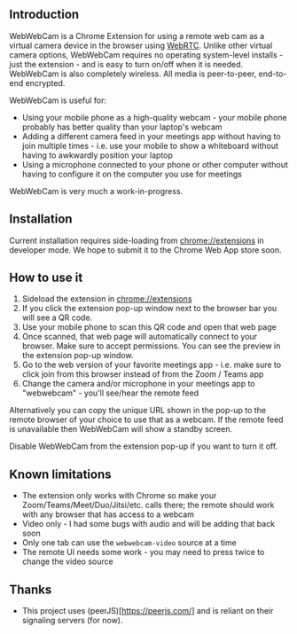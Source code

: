 ## Introduction

WebWebCam is a Chrome Extension for using a remote web cam as a virtual camera device 
in the browser using [WebRTC](https://en.wikipedia.org/wiki/WebRTC). 
Unlike other virtual camera options, WebWebCam requires no operating system-level installs - 
just the extension - and is easy to turn on/off when it is needed.
WebWebCam is also completely wireless. All media is peer-to-peer, end-to-end encrypted.

WebWebCam is useful for:
- Using your mobile phone as a high-quality webcam - your mobile phone probably has better quality than your laptop's webcam
- Adding a different camera feed in your meetings app without having to join multiple times - 
i.e. use your mobile to show a whiteboard without having to awkwardly position your laptop
- Using a microphone connected to your phone or other computer without having to configure it on the computer you use for meetings 



WebWebCam is very much a work-in-progress.

## Installation

Current installation requires side-loading from [chrome://extensions](chrome://extensions) in developer mode.
We hope to submit it to the Chrome Web App store soon.


## How to use it 

1. Sideload the extension in [chrome://extensions](chrome://extensions) 
1. If you click the extension pop-up window next to the browser bar you will see a QR code. 
1. Use your mobile phone to scan this QR code and open that web page
1. Once scanned, that web page will automatically connect to your browser. 
Make sure to accept permissions. 
You can see the preview in the extension pop-up window.
1. Go to the web version of your favorite meetings app - i.e. make sure to click join from this browser instead of from the Zoom / Teams app
1. Change the camera and/or microphone in your meetings app to "webwebcam" - you'll see/hear the remote feed


Alternatively you can copy the unique URL shown in the pop-up to the remote browser of your choice to use that as a webcam.
If the remote feed is unavailable then WebWebCam will show a standby screen.

Disable WebWebCam from the extension pop-up if you want to turn it off.


## Known limitations

* The extension only works with Chrome so make your Zoom/Teams/Meet/Duo/Jitsi/etc. calls there; 
the remote should work with any browser that has access to a webcam
* Video only - I had some bugs with audio and will be adding that back soon
* Only one tab can use the `webwebcam-video` source at a time
* The remote UI needs some work - you may need to press twice to change the video source


## Thanks
* This project uses (peerJS)[https://peerjs.com/] and is reliant on their signaling servers (for now).
